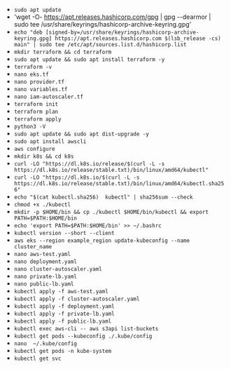 - `sudo apt update`
- 'wget -O- https://apt.releases.hashicorp.com/gpg | gpg --dearmor | sudo tee /usr/share/keyrings/hashicorp-archive-keyring.gpg'
- `echo "deb [signed-by=/usr/share/keyrings/hashicorp-archive-keyring.gpg] https://apt.releases.hashicorp.com $(lsb_release -cs) main" | sudo tee /etc/apt/sources.list.d/hashicorp.list` 
- `mkdir terraform && cd terraform` 
- `sudo apt update && sudo apt install terraform -y`
- `terraform -v`
- `nano eks.tf` 
- `nano provider.tf` 
- `nano variables.tf` 
- `nano iam-autoscaler.tf` 
- `terraform init` 
- `terraform plan` 
- `terraform apply` 
- `python3 -V`
- `sudo apt update && sudo apt dist-upgrade -y` 
- `sudo apt install awscli` 
- `aws configure` 
- `mkdir k8s && cd k8s` 
- `curl -LO "https://dl.k8s.io/release/$(curl -L -s https://dl.k8s.io/release/stable.txt)/bin/linux/amd64/kubectl"` 
- `curl -LO "https://dl.k8s.io/$(curl -L -s https://dl.k8s.io/release/stable.txt)/bin/linux/amd64/kubectl.sha256"` 
- `echo "$(cat kubectl.sha256)  kubectl" | sha256sum --check`
- `chmod +x ./kubectl` 
- `mkdir -p $HOME/bin && cp ./kubectl $HOME/bin/kubectl && export PATH=$PATH:$HOME/bin`
- `echo 'export PATH=$PATH:$HOME/bin' >> ~/.bashrc`
- `kubectl version --short --client` 
- `aws eks --region example_region update-kubeconfig --name cluster_name` 
- `nano aws-test.yaml` 
- `nano deployment.yaml` 
-  `nano cluster-autoscaler.yaml` 
-  `nano private-lb.yaml` 
-  `nano public-lb.yaml` 
-  `kubectl apply -f aws-test.yaml` 
-  `kubectl apply -f cluster-autoscaler.yaml` 
-  `kubectl apply -f deployment.yaml` 
-  `kubectl apply -f private-lb.yaml` 
-  `kubectl apply -f public-lb.yaml` 
-  `kubectl exec aws-cli -- aws s3api list-buckets` 
- `kubectl get pods --kubeconfig ./.kube/config` 
- `nano  ~/.kube/config` 
- `kubectl get pods -n kube-system` 
- `kubectl get svc` 
